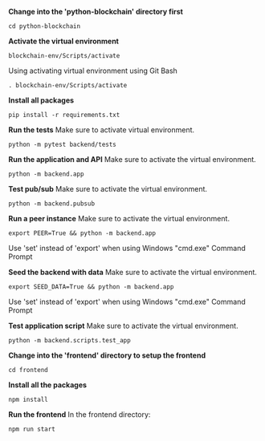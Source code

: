**Change into the 'python-blockchain' directory first**

```
cd python-blockchain
```

**Activate the virtual environment**

```
blockchain-env/Scripts/activate
```

Using activating virtual environment using Git Bash

```
. blockchain-env/Scripts/activate
```

**Install all packages**

```
pip install -r requirements.txt
```

**Run the tests**
Make sure to activate virtual environment.

```
python -m pytest backend/tests
```

**Run the application and API**
Make sure to activate the virtual environment.

```
python -m backend.app
```

**Test pub/sub**
Make sure to activate the virtual environment.

```
python -m backend.pubsub
```

**Run a peer instance**
Make sure to activate the virtual environment.

```
export PEER=True && python -m backend.app
```

Use 'set' instead of 'export' when using Windows "cmd.exe" Command Prompt

**Seed the backend with data**
Make sure to activate the virtual environment.

```
export SEED_DATA=True && python -m backend.app
```

Use 'set' instead of 'export' when using Windows "cmd.exe" Command Prompt

**Test application script**
Make sure to activate the virtual environment.

```
python -m backend.scripts.test_app
```

**Change into the 'frontend' directory to setup the frontend**

```
cd frontend
```

**Install all the packages**

```
npm install
```

**Run the frontend**
In the frontend directory:

```
npm run start
```
